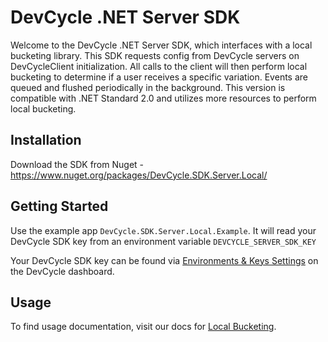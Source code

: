 # DevCycle .NET Server SDK

Welcome to the DevCycle .NET Server SDK, which interfaces with a local bucketing library. This SDK requests config from DevCycle servers on DevCycleClient initialization. 
All calls to the client will then perform local bucketing to determine if a user receives a specific variation.
Events are queued and flushed periodically in the background.
This version is compatible with .NET Standard 2.0 and utilizes more resources to perform local bucketing.

## Installation
Download the SDK from Nuget - https://www.nuget.org/packages/DevCycle.SDK.Server.Local/

## Getting Started
Use the example app `DevCycle.SDK.Server.Local.Example`. It will read your DevCycle SDK key from an environment variable `DEVCYCLE_SERVER_SDK_KEY`

Your DevCycle SDK key can be found via [Environments & Keys Settings](https://www.devcycle.com/r/environments) on the DevCycle dashboard.

## Usage
To find usage documentation, visit our docs for [Local Bucketing](https://docs.devcycle.com/docs/sdk/server-side-sdks/dotnet-local).